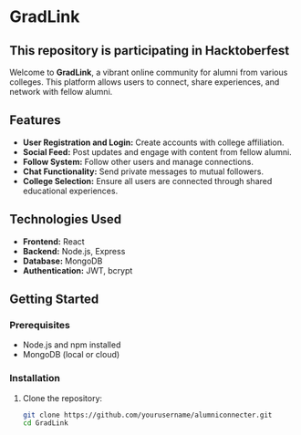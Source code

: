 # GradLink
## This repository is participating in Hacktoberfest
Welcome to **GradLink**, a vibrant online community for alumni from various colleges. This platform allows users to connect, share experiences, and network with fellow alumni.

## Features

- **User Registration and Login:** Create accounts with college affiliation.
- **Social Feed:** Post updates and engage with content from fellow alumni.
- **Follow System:** Follow other users and manage connections.
- **Chat Functionality:** Send private messages to mutual followers.
- **College Selection:** Ensure all users are connected through shared educational experiences.

## Technologies Used

- **Frontend:** React
- **Backend:** Node.js, Express
- **Database:** MongoDB
- **Authentication:** JWT, bcrypt

## Getting Started

### Prerequisites

- Node.js and npm installed
- MongoDB (local or cloud)

### Installation

1. Clone the repository:

   ```bash
   git clone https://github.com/yourusername/alumniconnecter.git
   cd GradLink
